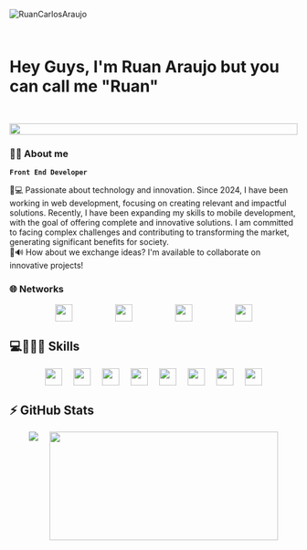 <p align="left"><img src="https://komarev.com/ghpvc/?username=RuanCarlosAraujo" alt="RuanCarlosAraujo" /></p>

# <div style="display: flex; justify-content: center; gap: 20px; flex-wrap: wrap;"><p>Hey Guys, I'm Ruan Araujo but you can call me "Ruan"</p><img src=https://media4.giphy.com/media/v1.Y2lkPTc5MGI3NjExOTV2ZTk3d2U3ZWtoMHVlaDRiY2x4YTdwNmY5cmRrbG43N3lzcHBhMSZlcD12MV9pbnRlcm5hbF9naWZfYnlfaWQmY3Q9Zw/huhbh7DzQOD6f3eVLt/giphy.gif width="100%"></div>


### 👦🏽 <b> About me </b> 

**`Front End Developer`**
<p>
📖💻 Passionate about technology and innovation. Since 2024, I have been working in web development, focusing on creating relevant and impactful solutions. Recently, I have been expanding my skills to mobile development, with the goal of offering complete and innovative solutions. I am committed to facing complex challenges and contributing to transforming the market, generating significant benefits for society.

<br>
📩🔊 How about we exchange ideas?  I'm available to collaborate on innovative projects!
</p>

### 🌐 Networks
<div style="display: flex; justify-content: center; gap: 10px 75px; flex-wrap: wrap;">
    <a href="mailto:rcads77@gmail.com"><img src="https://img.shields.io/badge/Gmail-D14836?style=for-the-badge&logo=gmail&logoColor=white" style="height: 30px;"></a>
    <a href="https://www.linkedin.com/in/ruan-araujo-1b696a321/"><img src="https://img.shields.io/badge/linkedin-%230077B5.svg?style=for-the-badge&logo=linkedin&logoColor=white" style="height: 30px;"></a>
    <a href="https://www.instagram.com/ruan_cads/"><img src="https://img.shields.io/badge/Instagram-%23E4405F.svg?style=for-the-badge&logo=Instagram&logoColor=white" style="height: 30px;"></a>
    <img src="https://img.shields.io/badge/Discord-%235865F2.svg?style=for-the-badge&logo=discord&logoColor=white" style="height: 30px;">
</div>

## 💻🧑🏽‍💻 Skills
<div style="display: flex; justify-content: center; gap: 10px 20px; flex-wrap: wrap;">
    <img src="https://img.shields.io/badge/react-%2320232a.svg?style=for-the-badge&logo=react&logoColor=%2361DAFB" height="30px">
    <img src="https://img.shields.io/badge/mysql-%2300f.svg?style=for-the-badge&logo=mysql&logoColor=white" height="30px">
    <img src="https://img.shields.io/badge/node.js-6DA55F?style=for-the-badge&logo=node.js&logoColor=white" height="30px">
    <img src="https://img.shields.io/badge/figma-%23F24E1E.svg?style=for-the-badge&logo=figma&logoColor=white" height="30px">
    <img src="https://img.shields.io/badge/Visual%20Studio%20Code-0078d7.svg?style=for-the-badge&logo=visual-studio-code&logoColor=white" height="30px">
    <img src="https://img.shields.io/badge/Windows-0078D6?style=for-the-badge&logo=windows&logoColor=white" height="30px">
    <img src="https://img.shields.io/badge/git-%23F05033.svg?style=for-the-badge&logo=git&logoColor=white" height="30px">
    <img src="https://img.shields.io/badge/github-%23121011.svg?style=for-the-badge&logo=github&logoColor=white" height="30px">
</div>

## ⚡ GitHub Stats
<div style="display: flex; justify-content: center; gap: 10px 20px; flex-wrap: wrap;">
    <img src="https://github-readme-stats.vercel.app/api?username=RuanCarlosAraujo&theme=midnight-purple&show_icons=true">
    <img src="https://github-readme-stats.vercel.app/api/top-langs/?username=RuanCarlosAraujo&theme=midnight-purple&hide=TeX&layout=compact&langs_count=8" height="190px"; width="400px">
</div>
</div>
